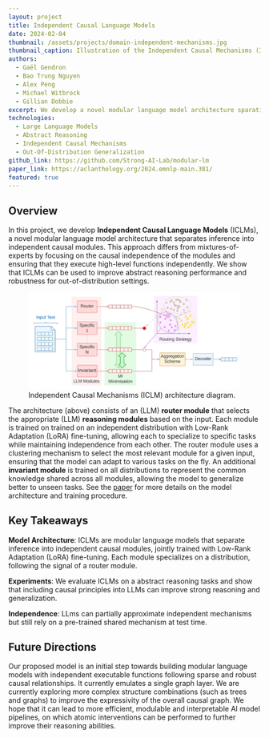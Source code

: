 ```yaml
---
layout: project
title: Independent Causal Language Models
date: 2024-02-04
thumbnail: /assets/projects/domain-independent-mechanisms.jpg
thumbnail_caption: Illustration of the Independent Causal Mechanisms (ICM) priciple.
authors:
  - Gaël Gendron
  - Bao Trung Nguyen
  - Alex Peng
  - Michael Witbrock
  - Gillian Dobbie
excerpt: We develop a novel modular language model architecture sparating inference into independant causal modules, and show that it can be used to improve abstract reasoning performance and robustness for out-of-distribution settings.
technologies:
  - Large Language Models
  - Abstract Reasoning
  - Independent Causal Mechanisms
  - Out-Of-Distribution Generalization
github_link: https://github.com/Strong-AI-Lab/modular-lm
paper_link: https://aclanthology.org/2024.emnlp-main.381/
featured: true
---
```


## Overview

In this project, we develop **Independent Causal Language Models** (ICLMs), a novel modular language model architecture that separates inference into independent causal modules. This approach differs from mixtures-of-experts by focusing on the causal independence of the modules and ensuring that they execute high-level functions independently. We show that ICLMs can be used to improve abstract reasoning performance and robustness for out-of-distribution settings.


<figure class="about-featured-image" markdown="0">
  <img src="/assets/projects/iclm-architecture.jpeg" 
       alt="Independent Causal Mechanisms (ICLM) architecture diagram.">
  <figcaption>
    Independent Causal Mechanisms (ICLM) architecture diagram.
  </figcaption>
</figure>


The architecture (above) consists of an (LLM) **router module** that selects the appropriate (LLM) **reasoning modules** based on the input. Each module is trained on trained on an independent distribution with Low-Rank Adaptation (LoRA) fine-tuning, allowing each to specialize to specific tasks while maintaining independence from each other. The router module uses a clustering mechanism to select the most relevant module for a given input, ensuring that the model can adapt to various tasks on the fly. An additional **invariant module** is trained on all distributions to represent the common knowledge shared across all modules, allowing the model to generalize better to unseen tasks. See the [paper](https://aclanthology.org/2024.emnlp-main.381/) for more details on the model architecture and training procedure.

## Key Takeaways

**Model Architecture**: ICLMs are modular language models that separate inference into independent causal modules, jointly trained with Low-Rank Adaptation (LoRA) fine-tuning. Each module specializes on a distribution, following the signal of a router module.

**Experiments**: We evaluate ICLMs on a abstract reasoning tasks and show that including causal principles into LLMs can improve strong reasoning and generalization.

**Independence**: LLms can partially approximate independent mechanisms but still rely on a pre-trained shared mechanism at test time.

## Future Directions

Our proposed model is an initial step towards building modular language models with independent executable functions following sparse and robust causal relationships. It currently emulates a single graph layer. We are currently exploring more complex structure combinations (such as trees and graphs) to improve the expressivity of the overall causal graph. We hope that it can lead to more efficient, modulable and interpretable AI model pipelines, on which atomic interventions can be performed to further improve their reasoning abilities.
